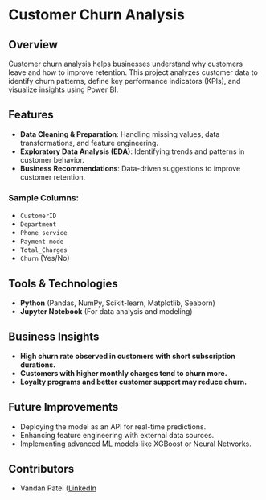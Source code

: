 # Customer Churn Analysis

## Overview
Customer churn analysis helps businesses understand why customers leave and how to improve retention. This project analyzes customer data to identify churn patterns, define key performance indicators (KPIs), and visualize insights using Power BI.

## Features
- **Data Cleaning & Preparation**: Handling missing values, data transformations, and feature engineering.
- **Exploratory Data Analysis (EDA)**: Identifying trends and patterns in customer behavior.
- **Business Recommendations**: Data-driven suggestions to improve customer retention.


### Sample Columns:
- `CustomerID`
- `Department`
- `Phone service`
- `Payment mode`
- `Total_Charges`
- `Churn` (Yes/No)

## Tools & Technologies
- **Python** (Pandas, NumPy, Scikit-learn, Matplotlib, Seaborn)
- **Jupyter Notebook** (For data analysis and modeling)


## Business Insights
- **High churn rate observed in customers with short subscription durations.**
- **Customers with higher monthly charges tend to churn more.**
- **Loyalty programs and better customer support may reduce churn.**

## Future Improvements
- Deploying the model as an API for real-time predictions.
- Enhancing feature engineering with external data sources.
- Implementing advanced ML models like XGBoost or Neural Networks.

## Contributors
- Vandan Patel ([LinkedIn](https://linkedin.com/in/vandanpatel2003)
